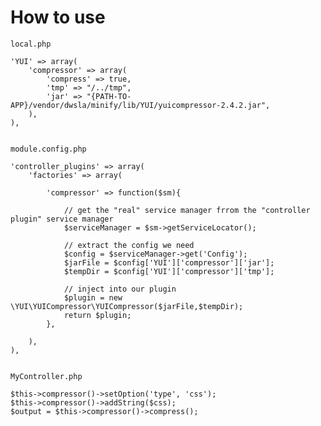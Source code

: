 # How to use

    local.php

    'YUI' => array(
        'compressor' => array(
            'compress' => true, 
            'tmp' => "/../tmp",
            'jar' => "{PATH-TO-APP}/vendor/dwsla/minify/lib/YUI/yuicompressor-2.4.2.jar",
        ),
    ),
    
    
    module.config.php
    
    'controller_plugins' => array(
        'factories' => array(
        
            'compressor' => function($sm){

                // get the "real" service manager frrom the "controller plugin" service manager
                $serviceManager = $sm->getServiceLocator();

                // extract the config we need
                $config = $serviceManager->get('Config');
                $jarFile = $config['YUI']['compressor']['jar'];
                $tempDir = $config['YUI']['compressor']['tmp'];

                // inject into our plugin
                $plugin = new \YUI\YUICompressor\YUICompressor($jarFile,$tempDir);
                return $plugin;
            },
            
        ),
    ),
    
    
    MyController.php
    
    $this->compressor()->setOption('type', 'css');
    $this->compressor()->addString($css);
    $output = $this->compressor()->compress();
